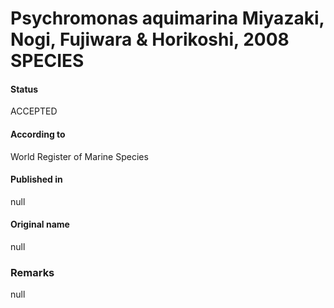 # Psychromonas aquimarina Miyazaki, Nogi, Fujiwara & Horikoshi, 2008 SPECIES

#### Status
ACCEPTED

#### According to
World Register of Marine Species

#### Published in
null

#### Original name
null

### Remarks
null
